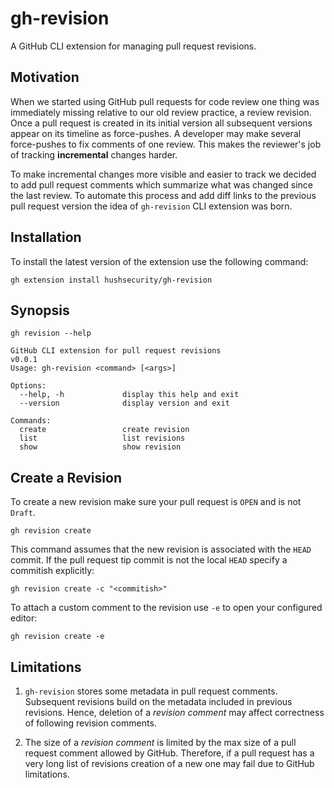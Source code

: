 # gh-revision

A GitHub CLI extension for managing pull request revisions.

## Motivation

When we started using GitHub pull requests for code review one thing was immediately
missing relative to our old review practice, a review revision.
Once a pull request is created in its initial version all subsequent versions appear on
its timeline as force-pushes. A developer may make several force-pushes
to fix comments of one review. This makes the reviewer's job of tracking **incremental**
changes harder.

To make incremental changes more visible and easier to track we decided to add pull
request comments which summarize what was changed since the last review.
To automate this process and add diff links to the previous pull request version the
idea of `gh-revision` CLI extension was born.

## Installation

To install the latest version of the extension use the following command:

```shell
gh extension install hushsecurity/gh-revision
```

## Synopsis

```shell
gh revision --help
```

```text
GitHub CLI extension for pull request revisions
v0.0.1
Usage: gh-revision <command> [<args>]

Options:
  --help, -h             display this help and exit
  --version              display version and exit

Commands:
  create                 create revision
  list                   list revisions
  show                   show revision
```

## Create a Revision

To create a new revision make sure your pull request is `OPEN` and is not `Draft`.

```shell
gh revision create
```

This command assumes that the new revision is associated with the `HEAD` commit.
If the pull request tip commit is not the local `HEAD` specify a commitish
explicitly:

```shell
gh revision create -c "<commitish>"
```

To attach a custom comment to the revision use `-e` to open your configured editor:

```shell
gh revision create -e
```

## Limitations

1. `gh-revision` stores some metadata in pull request comments. Subsequent revisions
   build on the metadata included in previous revisions. Hence, deletion of a *revision
   comment* may affect correctness of following revision comments.

1. The size of a *revision comment* is limited by the max size of a
   pull request comment allowed by GitHub. Therefore, if a pull request has a very
   long list of revisions creation of a new one may fail due to GitHub limitations.
